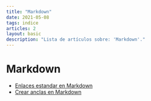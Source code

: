 ```yaml
---
title: "Markdown"
date: 2021-05-08
tags: indice
articles: 2
layout: basic
description: "Lista de artículos sobre: 'Markdown'."
---
```


# Markdown

- [Enlaces estandar en Markdown](../markdown/enlaces-estandar)
- [Crear anclas en Markdown](../markdown/crear-anclas-internas)

